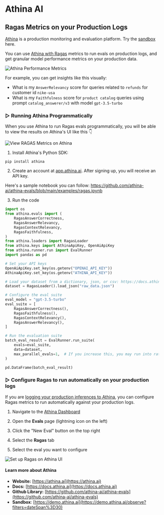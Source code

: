 # Athina AI
## Ragas Metrics on your Production Logs

[Athina](https://athina.ai) is a production monitoring and evaluation platform. Try the [sandbox](https://demo.athina.ai/observe?filters=dateSpan%3D30) here.

You can use [Athina with Ragas](http://localhost:3001/evals/preset_evals/ragas_evals) metrics to run evals on production logs, and get granular model performance metrics on your production data.

![Athina Performance Metrics](https://docs.athina.ai/performance-metrics.png)

For example, you can get insights like this visually:
- What is my `AnswerRelevancy` score for queries related to `refunds` for customer id `nike-usa`
- What is my `Faithfulness` score for `product catalog` queries using prompt `catalog_answerer/v3` with model `gpt-3.5-turbo`

### ▷ Running Athina Programmatically

When you use Athina to run Ragas evals programmatically, you will be able to view the results on Athina's UI like this 👇

![View RAGAS Metrics on Athina](https://docs.athina.ai/ragas-develop-view.png)

1. Install Athina's Python SDK:

```
pip install athina
```

2. Create an account at [app.athina.ai](https://app.athina.ai). After signing up, you will receive an API key.

Here's a sample notebook you can follow: https://github.com/athina-ai/athina-evals/blob/main/examples/ragas.ipynb

3. Run the code


```python
import os
from athina.evals import (
    RagasAnswerCorrectness,
    RagasAnswerRelevancy,
    RagasContextRelevancy,
    RagasFaithfulness,
)
from athina.loaders import RagasLoader
from athina.keys import AthinaApiKey, OpenAiApiKey
from athina.runner.run import EvalRunner
import pandas as pd

# Set your API keys
OpenAiApiKey.set_key(os.getenv("OPENAI_API_KEY"))
AthinaApiKey.set_key(os.getenv("ATHINA_API_KEY"))

# Load your dataset from a dictionary, json, or csv: https://docs.athina.ai/evals/loading_data
dataset = RagasLoader().load_json("raw_data.json")

# Configure the eval suite
eval_model = "gpt-3.5-turbo"
eval_suite = [
    RagasAnswerCorrectness(),
    RagasFaithfulness(),
    RagasContextRelevancy(),
    RagasAnswerRelevancy(),
]

# Run the evaluation suite
batch_eval_result = EvalRunner.run_suite(
    evals=eval_suite,
    data=dataset,
    max_parallel_evals=1,  # If you increase this, you may run into rate limits
)

pd.DataFrame(batch_eval_result)
```

### ▷ Configure Ragas to run automatically on your production logs

If you are [logging your production inferences to Athina](https://docs.athina.ai/logging/log_via_api), you can configure Ragas metrics to run automatically against your production logs.

1. Navigate to the [Athina Dashboard](https://app.athina.ai/evals/config)
   
2. Open the **Evals** page (lightning icon on the left)
3. Click the "New Eval" button on the top right
4. Select the **Ragas** tab
5. Select the eval you want to configure

![Set up Ragas on Athina UI](https://docs.athina.ai/ragas-modal-bg.png)

#### Learn more about Athina
- **Website:** [https://athina.ai](https://athina.ai)
- **Docs:** [https://docs.athina.ai](https://docs.athina.ai)
- **Github Library:** [https://github.com/athina-ai/athina-evals](https://github.com/athina-ai/athina-evals)
- **Sandbox**: [https://demo.athina.ai](https://demo.athina.ai/observe?filters=dateSpan%3D30)
